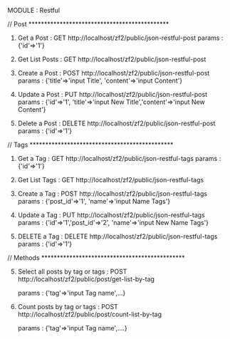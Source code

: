 MODULE : Restful


// Post *********************************************

1. Get a Post :
	GET http://localhost/zf2/public/json-restful-post
	params : {'id'=>'1'}

2. Get List Posts :
	GET http://localhost/zf2/public/json-restful-post	

3. Create a Post :
	POST http://localhost/zf2/public/json-restful-post	
	params : {'title'=>'input Title', 'content'=>'input Content'}

4. Update a Post :
	PUT http://localhost/zf2/public/json-restful-post	
	params : {'id'=>'1', 'title'=>'input New Title','content'=>'input New Content'}	

5. Delete a Post :
	DELETE http://localhost/zf2/public/json-restful-post	
	params : {'id'=>'1'}	



// Tags **********************************************

1. Get a Tag :
	GET http://localhost/zf2/public/json-restful-tags
	params : {'id'=>'1'}

2. Get List Tags :
	GET http://localhost/zf2/public/json-restful-tags

3. Create a Tag :
	POST http://localhost/zf2/public/json-restful-tags	
	params : {'post_id'=>'1', 'name'=>'input Name Tags'}	

4. Update a Tag :
	PUT http://localhost/zf2/public/json-restful-tags	
	params : {'id'=>'1','post_id'=>'2', 'name'=>'input New Name Tags'}	

5. DELETE a Tag :
	DELETE http://localhost/zf2/public/json-restful-tags	
	params : {'id'=>'1'}		



// Methods **********************************************

5. Select all posts by tag or tags :
	POST http://localhost/zf2/public/post/get-list-by-tag

	params : {'tag'=>'input Tag name',...}

6. Count posts by tag or tags :
	POST http://localhost/zf2/public/post/count-list-by-tag	
	
	params : {'tag'=>'input Tag name',....}


   